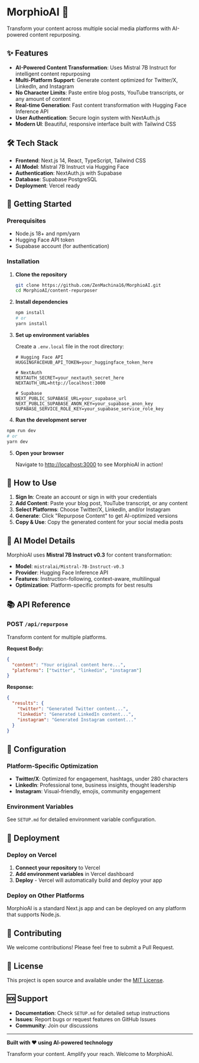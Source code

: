 # MorphioAI 🚀

Transform your content across multiple social media platforms with AI-powered content repurposing.

## ✨ Features

- **AI-Powered Content Transformation**: Uses Mistral 7B Instruct for intelligent content repurposing
- **Multi-Platform Support**: Generate content optimized for Twitter/X, LinkedIn, and Instagram
- **No Character Limits**: Paste entire blog posts, YouTube transcripts, or any amount of content
- **Real-time Generation**: Fast content transformation with Hugging Face Inference API
- **User Authentication**: Secure login system with NextAuth.js
- **Modern UI**: Beautiful, responsive interface built with Tailwind CSS

## 🛠️ Tech Stack

- **Frontend**: Next.js 14, React, TypeScript, Tailwind CSS
- **AI Model**: Mistral 7B Instruct via Hugging Face
- **Authentication**: NextAuth.js with Supabase
- **Database**: Supabase PostgreSQL
- **Deployment**: Vercel ready

## 🚀 Getting Started

### Prerequisites

- Node.js 18+ and npm/yarn
- Hugging Face API token
- Supabase account (for authentication)

### Installation

1. **Clone the repository**
   ```bash
   git clone https://github.com/ZenMachina16/MorphioAI.git
   cd MorphioAI/content-repurposer
   ```

2. **Install dependencies**
   ```bash
   npm install
   # or
   yarn install
   ```

3. **Set up environment variables**
   
   Create a `.env.local` file in the root directory:
   ```env
   # Hugging Face API
   HUGGINGFACEHUB_API_TOKEN=your_huggingface_token_here
   
   # NextAuth
   NEXTAUTH_SECRET=your_nextauth_secret_here
   NEXTAUTH_URL=http://localhost:3000
   
   # Supabase
   NEXT_PUBLIC_SUPABASE_URL=your_supabase_url
   NEXT_PUBLIC_SUPABASE_ANON_KEY=your_supabase_anon_key
   SUPABASE_SERVICE_ROLE_KEY=your_supabase_service_role_key
   ```

4. **Run the development server**
```bash
npm run dev
# or
yarn dev
   ```

5. **Open your browser**
   
   Navigate to [http://localhost:3000](http://localhost:3000) to see MorphioAI in action!

## 📖 How to Use

1. **Sign In**: Create an account or sign in with your credentials
2. **Add Content**: Paste your blog post, YouTube transcript, or any content
3. **Select Platforms**: Choose Twitter/X, LinkedIn, and/or Instagram
4. **Generate**: Click "Repurpose Content" to get AI-optimized versions
5. **Copy & Use**: Copy the generated content for your social media posts

## 🤖 AI Model Details

MorphioAI uses **Mistral 7B Instruct v0.3** for content transformation:
- **Model**: `mistralai/Mistral-7B-Instruct-v0.3`
- **Provider**: Hugging Face Inference API
- **Features**: Instruction-following, context-aware, multilingual
- **Optimization**: Platform-specific prompts for best results

## 📚 API Reference

### POST `/api/repurpose`

Transform content for multiple platforms.

**Request Body:**
```json
{
  "content": "Your original content here...",
  "platforms": ["twitter", "linkedin", "instagram"]
}
```

**Response:**
```json
{
  "results": {
    "twitter": "Generated Twitter content...",
    "linkedin": "Generated LinkedIn content...",
    "instagram": "Generated Instagram content..."
  }
}
```

## 🔧 Configuration

### Platform-Specific Optimization

- **Twitter/X**: Optimized for engagement, hashtags, under 280 characters
- **LinkedIn**: Professional tone, business insights, thought leadership
- **Instagram**: Visual-friendly, emojis, community engagement

### Environment Variables

See `SETUP.md` for detailed environment variable configuration.

## 🚀 Deployment

### Deploy on Vercel

1. **Connect your repository** to Vercel
2. **Add environment variables** in Vercel dashboard
3. **Deploy** - Vercel will automatically build and deploy your app

### Deploy on Other Platforms

MorphioAI is a standard Next.js app and can be deployed on any platform that supports Node.js.

## 🤝 Contributing

We welcome contributions! Please feel free to submit a Pull Request.

## 📄 License

This project is open source and available under the [MIT License](LICENSE).

## 🆘 Support

- **Documentation**: Check `SETUP.md` for detailed setup instructions
- **Issues**: Report bugs or request features on GitHub Issues
- **Community**: Join our discussions

---

**Built with ❤️ using AI-powered technology**

Transform your content. Amplify your reach. Welcome to MorphioAI.
